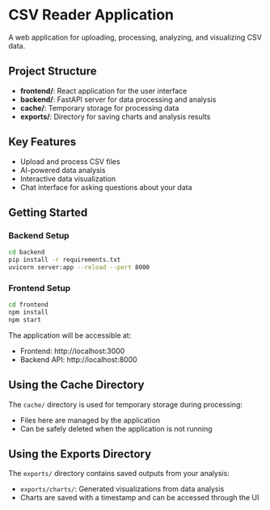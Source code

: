 # CSV Reader Application

A web application for uploading, processing, analyzing, and visualizing CSV data.

## Project Structure

- **frontend/**: React application for the user interface
- **backend/**: FastAPI server for data processing and analysis
- **cache/**: Temporary storage for processing data
- **exports/**: Directory for saving charts and analysis results

## Key Features

- Upload and process CSV files
- AI-powered data analysis
- Interactive data visualization
- Chat interface for asking questions about your data

## Getting Started

### Backend Setup

```bash
cd backend
pip install -r requirements.txt
uvicorn server:app --reload --port 8000
```

### Frontend Setup

```bash
cd frontend
npm install
npm start
```

The application will be accessible at:
- Frontend: http://localhost:3000
- Backend API: http://localhost:8000

## Using the Cache Directory

The `cache/` directory is used for temporary storage during processing:
- Files here are managed by the application
- Can be safely deleted when the application is not running

## Using the Exports Directory

The `exports/` directory contains saved outputs from your analysis:
- `exports/charts/`: Generated visualizations from data analysis
- Charts are saved with a timestamp and can be accessed through the UI 